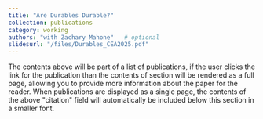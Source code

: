 ```yaml
---
title: "Are Durables Durable?"
collection: publications
category: working
authors: "with Zachary Mahone"   # optional
slidesurl: "/files/Durables_CEA2025.pdf"
---
```


The contents above will be part of a list of publications, if the user clicks the link for the publication than the contents of section will be rendered as a full page, allowing you to provide more information about the paper for the reader. When publications are displayed as a single page, the contents of the above "citation" field will automatically be included below this section in a smaller font.
